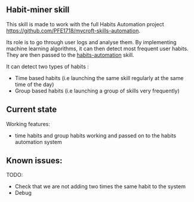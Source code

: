 ## Habit-miner skill
This skill is made to work with the full Habits Automation project https://github.com/PFE1718/mycroft-skills-automation.

Its role is to go through user logs and analyse them. By implementing machine learning algorithms, it can then detect most frequent user habits. They are then passed to the [habits-automation](https://github.com/PFE1718/mycroft-automation-handler) skill.

It can detect two types of habits :

* Time based habits (i.e launching the same skill regularly at the same time of the day)
* Group based habits (i.e launching a group of skills very frequently)

## Current state
 Working features:
 - time habits and group habits working and passed on to the habits automation system

## Known issues:
 TODO:
 - Check that we are not adding two times the same habit to the system
 - Debug
